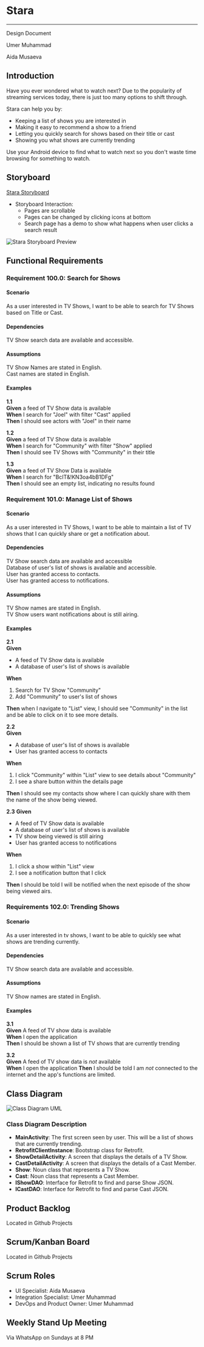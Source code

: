 # Stara
---


Design Document  

Umer Muhammad  

Aida Musaeva  

## Introduction  

Have you ever wondered what to watch next?
Due to the popularity of streaming services today, there is just too many options to shift through.  

Stara can help you by:
- Keeping a list of shows you are interested in  
- Making it easy to recommend a show to a friend
- Letting you quickly search for shows based on their title or cast  
- Showing you what shows are currently trending  

Use your Android device to find what to watch next so you don't waste time browsing for something to watch.  

## Storyboard  
[Stara Storyboard](https://3xmhzh.axshare.com/)  
- Storyboard Interaction:  
  - Pages are scrollable
  - Pages can be changed by clicking icons at bottom
  - Search page has a demo to show what happens when user clicks a search result  

![Stara Storyboard Preview](assets/readme/trending_preview.png)

## Functional Requirements  

### Requirement 100.0: Search for Shows  
#### Scenario
As a user interested in TV Shows, I want to be able to search for TV Shows based on Title or Cast.  

#### Dependencies
TV Show search data are available and accessible.  

#### Assumptions
TV Show Names are stated in English.  
Cast names are stated in English.  

#### Examples
**1.1**  
**Given** a feed of TV Show data is available  
**When** I search for "Joel" with filter "Cast" applied  
**Then** I should see actors with "Joel" in their name  

**1.2**  
**Given** a feed of TV Show data is available  
**When** I search for "Community" with filter "Show" applied  
**Then** I should see TV Shows with "Community" in their title  

**1.3**  
**Given** a feed of TV Show Data is available  
**When** I search for "BcIT&!KN3oa4bB1DFg"  
**Then** I should see an empty list, indicating no results found  


### Requirement 101.0: Manage List of Shows  
#### Scenario
As a user interested in TV Shows, I want to be able to maintain a list of TV shows that I can quickly share or get a notification about.

#### Dependencies  
TV Show search data are available and accessible  
Database of user's list of shows is available and accessible.  
User has granted access to contacts.  
User has granted access to notifications.  

#### Assumptions
TV Show names are stated in English.  
TV Show users want notifications about is still airing.  

#### Examples
**2.1**  
**Given**  
- A feed of TV Show data is available
- A database of user's list of shows is available  

**When**  
1. Search for TV Show "Community"  
2. Add "Community" to user's list of shows  

**Then** when I navigate to "List" view, I should see "Community" in the list and be able to click on it to see more details.  

**2.2**  
**Given**
- A database of user's list of shows is available  
- User has granted access to contacts  

**When**  
1. I click "Community" within "List" view to see details about "Community"  
2. I see a share button within the details page

**Then** I should see my contacts show where I can quickly share with them the name of the show being viewed.

**2.3**
**Given**  
- A feed of TV Show data is available  
- A database of user's list of shows is available  
- TV show being viewed is still airing  
- User has granted access to notifications  

**When**  
1. I click a show within "List" view  
2. I see a notification button that I click  

**Then** I should be told I will be notified when the next episode of the show being viewed airs.  


### Requirements 102.0: Trending Shows  

#### Scenario  
As a user interested in tv shows, I want to be able to quickly see what shows are trending currently.  

#### Dependencies
TV Show search data are available and accessible. 

#### Assumptions  
TV Show names are stated in English.  

#### Examples  
**3.1**  
**Given** A feed of TV show data is available  
**When** I open the application  
**Then** I should be shown a list of TV shows that are currently trending  

**3.2**  
**Given** A feed of TV show data is *not* available  
**When** I open the application
**Then** I should be told I am *not* connected to the internet and the app's functions are limited.  

## Class Diagram  
![Class Diagram UML](assets/readme/uml.png)  

### Class Diagram Description  

- **MainActivity**: The first screen seen by user. This will be a list of shows that are currently trending.
- **RetrofitClientInstance**: Bootstrap class for Retrofit.
- **ShowDetailActivity**: A screen that displays the details of a TV Show.
- **CastDetailActivity**: A screen that displays the details of a Cast Member.
- **Show**: Noun class that represents a TV Show.
- **Cast**: Noun class that represents a Cast Member.
- **IShowDAO**: Interface for Retrofit to find and parse Show JSON.
- **ICastDAO**: Interface for Retrofit to find and parse Cast JSON.


## Product Backlog  
Located in Github Projects  


## Scrum/Kanban Board  
Located in Github Projects  

## Scrum Roles  
- UI Specialist: Aida Musaeva  
- Integration Specialist: Umer Muhammad  
- DevOps and Product Owner: Umer Muhammad  


## Weekly Stand Up Meeting
Via WhatsApp on Sundays at 8 PM
